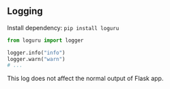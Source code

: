 ## Logging

Install dependency: `pip install loguru`

```python
from loguru import logger

logger.info("info")
logger.warn("warn")
# ...
```

This log does not affect the normal output of Flask app. 